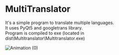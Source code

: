 # MultiTranslator

It's a simple program to translate multiple languages.  
It uses PyQt5 and googletrans library.  
Program is compiled to exe (located in dist\Multitranslator\Multitranslator.exe)  

![Animation (0)](https://user-images.githubusercontent.com/39278140/173340765-0ef141c3-316d-4fb8-a886-3f927480a3b0.gif)
